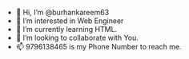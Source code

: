 - 👋 Hi, I’m @burhankareem63
- 👀 I’m interested in Web Engineer
- 🌱 I’m currently learning HTML.
- 💞️ I’m looking to collaborate with You.
- 📫 9796138465 is my Phone Number to reach me.

<!---
burhankareem63/burhankareem63 is a ✨ special ✨ repository because its `README.md` (this file) appears on your GitHub profile.
You can click the Preview link to take a look at your changes.
--->
